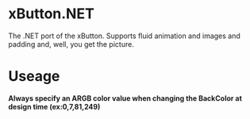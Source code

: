xButton.NET
==========
The .NET port of the xButton. Supports fluid animation and images and padding and, well, you get the picture.

Useage
======
<b>Always specify an ARGB color value when changing the BackColor at design time (ex:0,7,81,249)</b>